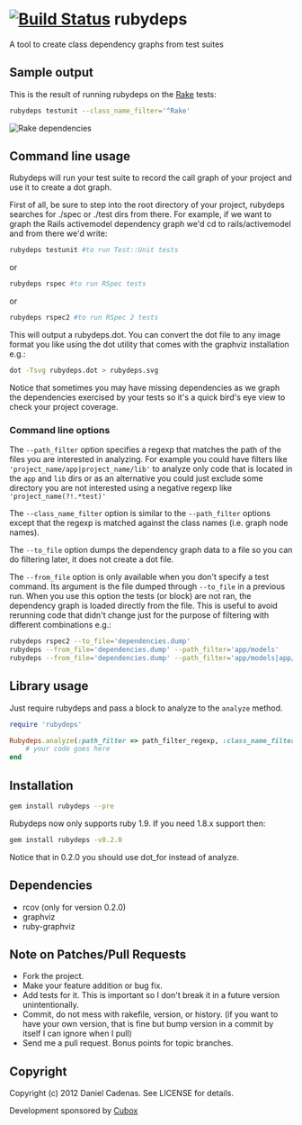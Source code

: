 [![Build Status](https://secure.travis-ci.org/dcadenas/rubydeps.png?branch=master)](http://travis-ci.org/dcadenas/rubydeps)
rubydeps
========

A tool to create class dependency graphs from test suites

Sample output
-------------

This is the result of running rubydeps on the [Rake](https://github.com/jimweirich/rake) tests:

```bash
rubydeps testunit --class_name_filter='^Rake'
```

![Rake dependencies](https://github.com/dcadenas/rubydeps/raw/master/rake-deps.png)


Command line usage
------------------


Rubydeps will run your test suite to record the call graph of your project and use it to create a dot graph.

First of all, be sure to step into the root directory of your project, rubydeps searches for ./spec or ./test dirs from there.
For example, if we want to graph the Rails activemodel dependency graph we'd cd to rails/activemodel and from there we'd write:

```bash
rubydeps testunit #to run Test::Unit tests
```    

or

```bash
rubydeps rspec #to run RSpec tests
```

or

```bash
rubydeps rspec2 #to run RSpec 2 tests
```

This will output a rubydeps.dot. You can convert the dot file to any image format you like using the dot utility that comes with the graphviz installation e.g.:

```bash
dot -Tsvg rubydeps.dot > rubydeps.svg
```

Notice that sometimes you may have missing dependencies as we graph the dependencies exercised by your tests so it's a quick bird's eye view to check your project coverage.

### Command line options

The `--path_filter` option specifies a regexp that matches the path of the files you are interested in analyzing. For example you could have filters like `'project_name/app|project_name/lib'` to analyze only code that is located in the `app` and `lib` dirs or as an alternative you could just exclude some directory you are not interested using a negative regexp like `'project_name(?!.*test)'`

The `--class_name_filter` option is similar to the `--path_filter` options except that the regexp is matched against the class names (i.e. graph node names).

The `--to_file` option dumps the dependency graph data to a file so you can do filtering later, it does not create a dot file.

The `--from_file` option is only available when you don't specify a test command. Its argument is the file dumped through `--to_file` in a previous run. When you use this option the tests (or block) are not ran, the dependency graph is loaded directly from the file. This is useful to avoid rerunning code that didn't change just for the purpose of filtering with different combinations e.g.:

```bash
rubydeps rspec2 --to_file='dependencies.dump'
rubydeps --from_file='dependencies.dump' --path_filter='app/models'
rubydeps --from_file='dependencies.dump' --path_filter='app/models|app/controllers'
```

Library usage
-------------

Just require rubydeps and pass a block to analyze to the `analyze` method.

```ruby
require 'rubydeps'

Rubydeps.analyze(:path_filter => path_filter_regexp, :class_name_filter => class_name_filter_regexp, :to_file => "dependencies.dump") do
    # your code goes here
end
```

Installation
------------

```bash
gem install rubydeps --pre
```

Rubydeps now only supports ruby 1.9. If you need 1.8.x support then:

```bash
gem install rubydeps -v0.2.0
```

Notice that in 0.2.0 you should use dot_for instead of analyze.

Dependencies
------------

* rcov (only for version 0.2.0)
* graphviz
* ruby-graphviz

Note on Patches/Pull Requests
-----------------------------

* Fork the project.
* Make your feature addition or bug fix.
* Add tests for it. This is important so I don't break it in a
  future version unintentionally.
* Commit, do not mess with rakefile, version, or history.
  (if you want to have your own version, that is fine but bump version in a commit by itself I can ignore when I pull)
* Send me a pull request. Bonus points for topic branches.

Copyright
---------

Copyright (c) 2012 Daniel Cadenas. See LICENSE for details.

Development sponsored by [Cubox](http://www.cuboxlabs.com)
